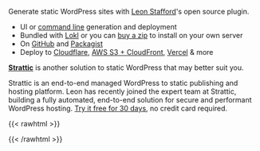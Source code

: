 ---
---

Generate static WordPress sites with [Leon Stafford](https://ljs.dev)'s open source plugin.

 - UI or [command line](/developers/wp-cli/) generation and deployment
 - Bundled with [Lokl](https://lokl.dev) or you can [buy a zip](/download) to install on your own server
 - On [GitHub](https://github.com/leonstafford/wp2static) and [Packagist](https://packagist.org/packages/leonstafford/wp2static)
 - Deploy to [Cloudflare](https://cloudflare.com), [AWS S3 + CloudFront](https://aws.amazon.com/cloudfront/), [Vercel](https://vercel.com) &amp; more


**[Strattic](https://www.strattic.com?utm_campaign=WP2Static&utm_source=WP2&utm_medium=link)** is another solution to static WordPress that may better suit you.

Strattic is an end-to-end managed WordPress to static publishing and hosting platform. Leon has recently joined the expert team at Strattic, building a fully automated, end-to-end solution for secure and performant WordPress hosting. [Try it free for 30 days](https://app.strattic.com/signup?utm_campaign=WP2Static&utm_source=WP2&utm_medium=link&utm_content=trail), no credit card required.


{{< rawhtml >}}
<style>
.si-group * {
  color: black;
}
</style>

<script src="https://www.socialintents.com/api/socialintents.1.3.js#2c9faa357c346a6c017c3f4278d80e0d" async="async"></script>

{{< /rawhtml >}}
